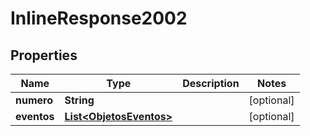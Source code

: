 
# InlineResponse2002

## Properties
Name | Type | Description | Notes
------------ | ------------- | ------------- | -------------
**numero** | **String** |  |  [optional]
**eventos** | [**List&lt;ObjetosEventos&gt;**](ObjetosEventos.md) |  |  [optional]



